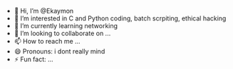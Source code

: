 - 👋 Hi, I’m @Ekaymon
- 👀 I’m interested in C and Python coding, batch scrpiting, ethical hacking
- 🌱 I’m currently learning networking
- 💞️ I’m looking to collaborate on ...
- 📫 How to reach me ...
- 😄 Pronouns: i dont really mind
- ⚡ Fun fact: ...

<!---
Ekaymon/Ekaymon is a ✨ special ✨ repository because its `README.md` (this file) appears on your GitHub profile.
You can click the Preview link to take a look at your changes.
--->
